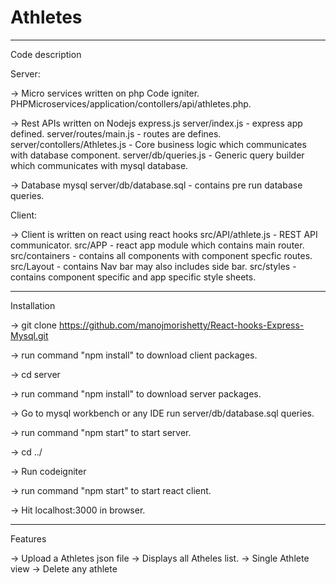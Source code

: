 # Athletes

------------------------------------------------------------------------------------------------------

Code description

Server: 

-> Micro services written on php Code igniter.
    PHPMicroservices/application/contollers/api/athletes.php.

-> Rest APIs written on Nodejs express.js 
    server/index.js - express app defined.
    server/routes/main.js - routes are defines.
    server/contollers/Athletes.js - Core business logic which communicates with database component.
    server/db/queries.js - Generic query builder which communicates with mysql database.

-> Database mysql
    server/db/database.sql - contains pre run database queries.

Client:

-> Client is written on react using react hooks
    src/API/athlete.js - REST API communicator.
    src/APP - react app module which contains main router.
    src/containers - contains all components with component specfic routes.
    src/Layout - contains Nav bar may also includes side bar.
    src/styles - contains component specific and app specific style sheets.

--------------------------------------------------------------------------------------------------------
    

Installation

-> git clone https://github.com/manojmorishetty/React-hooks-Express-Mysql.git

-> run command "npm install" to download client packages.

-> cd server

-> run command "npm install" to download server packages.

-> Go to mysql workbench or any IDE run server/db/database.sql queries.

-> run command "npm start" to start server.

-> cd ../

-> Run codeigniter

-> run command "npm start" to start react client.

-> Hit localhost:3000 in browser.

-----------------------------------------------------------------------------------------------------------

Features

-> Upload a Athletes json file
-> Displays all Atheles list.
-> Single Athlete view
-> Delete any athlete
